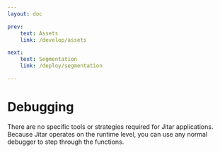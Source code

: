 ```yaml
---
layout: doc

prev:
    text: Assets
    link: /develop/assets

next:
    text: Segmentation
    link: /deploy/segmentation

---
```


# Debugging

There are no specific tools or strategies required for Jitar applications. Because Jitar operates on the runtime level, you can use any normal debugger to step through the functions.

